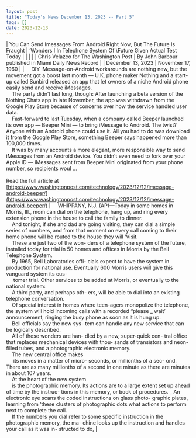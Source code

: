 ```yaml
---
layout: post
title: "Today's News December 13, 2023 -- Part 5"
tags: []
date: 2023-12-13
---
```


| You Can Send Imessages From Android Right Now, But The Future Is Fraught | ‘Wonders I In Telephone System Of \Future Given Actual Test Today  |
|  |  |
| Chris Velazco for The Washington Post | By John Barbour  published in Miami Daily News Record |
| December 13, 2023 | November 17, 1960 |
| &nbsp;&nbsp;&nbsp;&nbsp;DIY iMessage-on-Android workarounds are nothing new, but the movement got a boost last month — U.K. phone maker Nothing and a start-up called Sunbird released an app that let owners of a niche Android phone easily send and receive iMessages.<br>&nbsp;&nbsp;&nbsp;&nbsp;The party didn’t last long, though: After launching a beta version of the Nothing Chats app in late November, the app was withdrawn from the Google Play Store because of concerns over how the service handled user data.<br>&nbsp;&nbsp;&nbsp;&nbsp;Fast-forward to last Tuesday, when a company called Beeper launched its own app — Beeper Mini — to bring iMessage to Android. The twist? Anyone with an Android phone could use it. All you had to do was download it from the Google Play Store, something Beeper says happened more than 100,000 times.<br>&nbsp;&nbsp;&nbsp;&nbsp;It was by many accounts a more elegant, more responsible way to send iMessages from an Android device. You didn’t even need to fork over your Apple ID — iMessages sent from Beeper Mini originated from your phone number, so recipients woul ...<br><br>Read the full article at<br>[https://www.washingtonpost.com/technology/2023/12/12/imessage-android-beeper/](https://www.washingtonpost.com/technology/2023/12/12/imessage-android-beeper/) | &nbsp;&nbsp;&nbsp;&nbsp;WHIPPANY, N.J. (AP)—Today in some homes in Morris, IIl., mom can dial on the telephone, hang up, and ring every extension phone in the house to call the family to dinner.<br>&nbsp;&nbsp;&nbsp;&nbsp;And tonight, if she and dad are going visiting, they can dial a simple series of numbers, and from that moment on every call coming to their home phone will be routed to the house they will ‘Visit.<br>&nbsp;&nbsp;&nbsp;&nbsp;These are just two of the won- ders of a telephone system of the future, installed today for trial in 50 homes and offices in Morris by the Bell Telephone System.<br>&nbsp;&nbsp;&nbsp;&nbsp;By 1965, Bell Laboratories offi- cials expect to have the system in production for national use. Eventually 600 Morris users will give this vanguard system its cus-<br>&nbsp;&nbsp;&nbsp;&nbsp; tomer trial. Other services to be added at Morris, or eventually to the national system:<br>&nbsp;&nbsp;&nbsp;&nbsp;A third party, and perhaps oth- ers, will be able to dial into an existing telephone conversation.<br>&nbsp;&nbsp;&nbsp;&nbsp;Of special interest in homes where teen-agers monopolize the telephone, the system will hold incoming calls with a recorded “please _ wait’ announcement, ringing the busy phone as soon as it is hung up.<br>&nbsp;&nbsp;&nbsp;&nbsp;Bell officials say the new sys- tem can handle any new service that can be logically described.<br>&nbsp;&nbsp;&nbsp;&nbsp;All of these wonders are han- dled by a new, super-quick cen- tral office that replaces mechanical devices with thou- sands of transistors and neon- filled tubes, and a photographic electronic memory.<br>&nbsp;&nbsp;&nbsp;&nbsp;The new central office makes<br>&nbsp;&nbsp;&nbsp;&nbsp; its moves in a matter of micro- seconds, or millionths of a sec- ond. There are as many millionths of a second in one minute as there are minutes in about 107 years.<br>&nbsp;&nbsp;&nbsp;&nbsp;At the heart of the new system<br>&nbsp;&nbsp;&nbsp;&nbsp;is the photographic memory. Its actions are to a large extent set up ahead of time by the instruc- tions in this memory, or book of procedures. _ An electronic eye scans the coded instructions on glass photo- graphic plates, learning from ‘these clusters of photographic dots what actions to perform next to complete the call.<br>&nbsp;&nbsp;&nbsp;&nbsp;If the numbers you dial refer to some specific instruction in the photographic memory, the ma- chine looks up the instruction and handles your call as it was in- structed to do,  |